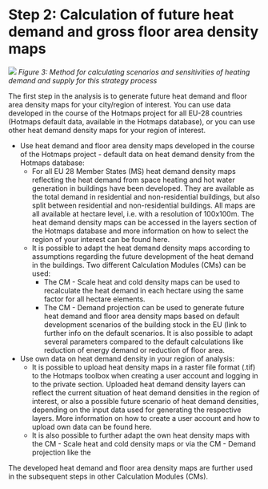<h1>Step 2: Calculation of future heat demand and gross floor area density maps</h1>

![](../images/Hotmaps_Calulate_Scenarios.png)
*Figure 3: Method for calculating scenarios and sensitivities of heating demand and supply for this strategy process*

The first step in the analysis is to generate future heat demand and floor area density maps for your city/region of interest. You can use data developed in the course of the Hotmaps project for all EU-28 countries (Hotmaps default data, available in the Hotmaps database), or you can use other heat demand density maps for your region of interest.

* Use heat demand and floor area density maps developed in the course of the Hotmaps project - default data on heat demand density from the Hotmaps database:
  * For all EU 28 Member States (MS) heat demand density maps reflecting the heat demand from space heating and hot water generation in buildings have been developed. They are available as the total demand in residential and non-residential buildings, but also split between residential and non-residential buildings. All maps are all available at hectare level, i.e. with a resolution of 100x100m. The heat demand density maps can be accessed in the layers section of the Hotmaps database and more information on how to select the region of your interest can be found here.
  * It is possible to adapt the heat demand density maps according to assumptions regarding the future development of the heat demand in the buildings. Two different Calculation Modules (CMs) can be used:
    * The CM - Scale heat and cold density maps can be used to recalculate the heat demand in each hectare using the same factor for all hectare elements.
    * The CM - Demand projection can be used to generate future heat demand and floor area density maps based on default development scenarios of the building stock in the EU (link to further info on the default scenarios. It is also possible to adapt several parameters compared to the default calculations like reduction of energy demand or reduction of floor area.
* Use own data on heat demand density in your region of analysis:
  * It is possible to upload heat density maps in a raster file format (.tif) to the Hotmaps toolbox when creating a user account and logging in to the private section. Uploaded heat demand density layers can reflect the current situation of heat demand densities in the region of interest, or also a possible future scenario of heat demand densities, depending on the input data used for generating the respective layers. More information on how to create a user account and how to upload own data can be found here.
  * It is also possible to further adapt the own heat density maps with the CM - Scale heat and cold density maps or via the CM - Demand projection like the 

The developed heat demand and floor area density maps are further used in the subsequent steps in other Calculation Modules (CMs).
